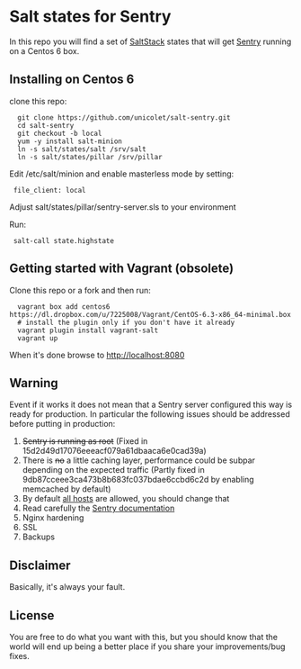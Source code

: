 Salt states for Sentry
======================

In this repo you will find a set of [SaltStack](http://www.saltstack.com/community/) states that will get [Sentry](http://getsentry.com) running on a Centos 6 box.

Installing on Centos 6
----------------------

clone this repo:

      git clone https://github.com/unicolet/salt-sentry.git
      cd salt-sentry
      git checkout -b local
      yum -y install salt-minion
      ln -s salt/states/salt /srv/salt
      ln -s salt/states/pillar /srv/pillar
      
Edit /etc/salt/minion and enable masterless mode by setting:

     file_client: local

Adjust salt/states/pillar/sentry-server.sls to your environment

Run:

     salt-call state.highstate


Getting started with Vagrant (obsolete)
---------------------------------------

Clone this repo or a fork and then run:

      vagrant box add centos6 https://dl.dropbox.com/u/7225008/Vagrant/CentOS-6.3-x86_64-minimal.box
      # install the plugin only if you don't have it already
      vagrant plugin install vagrant-salt
      vagrant up

When it's done browse to [http://localhost:8080](http://localhost:8080)

Warning
-------

Event if it works it does not mean that a Sentry server configured this way is ready for production.
In particular the following issues should be addressed before putting in production:

1. <del>Sentry is running as root</del> (Fixed in 15d2d49d17076eeeacf079a61dbaaca6e0cad39a)
2. There is <del>no</del> a little caching layer, performance could be subpar depending on the expected traffic (Partly fixed in 9db87cceee3ca473b8b683fc037bdae6ccbd6c2d by enabling memcached by default)
3. By default [all hosts](https://github.com/unicolet/salt-sentry/blob/master/salt/states/pillar/sentry-server.sls#L6) are allowed, you should change that
4. Read carefully the [Sentry documentation](http://sentry.readthedocs.org/en/latest/)
5. Nginx hardening
6. SSL
7. Backups

Disclaimer
----------

Basically, it's always your fault.

License
-------

You are free to do what you want with this, but you should know that the world will end up being a better place if you share your improvements/bug fixes.

